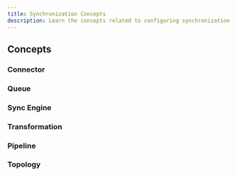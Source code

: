 ```yaml
---
title: Synchronization Concepts
description: Learn the concepts related to configuring synchronization. 
---
```


## Concepts

### Connector 

### Queue 

### Sync Engine 
 
### Transformation 

### Pipeline 

### Topology  

